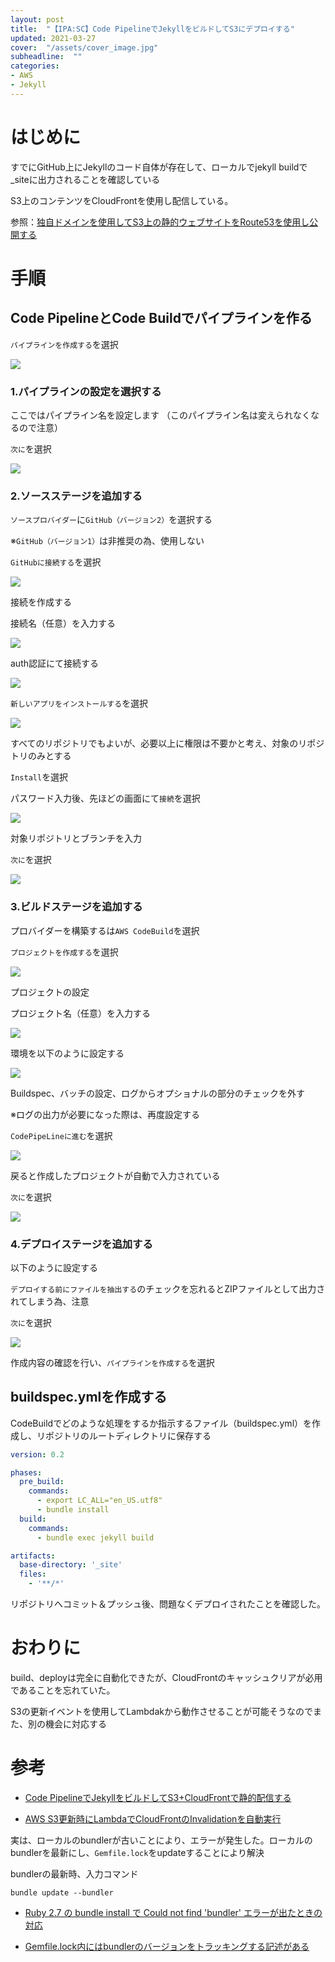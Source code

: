 ```yaml
---
layout: post
title:  "【IPA:SC】Code PipelineでJekyllをビルドしてS3にデプロイする"
updated: 2021-03-27
cover:  "/assets/cover_image.jpg"
subheadline:  ""
categories: 
- AWS
- Jekyll
---
```


# はじめに

すでにGitHub上にJekyllのコード自体が存在して、ローカルでjekyll buildで _siteに出力されることを確認している

S3上のコンテンツをCloudFrontを使用し配信している。

参照：[独自ドメインを使用してS3上の静的ウェブサイトをRoute53を使用し公開する](https://kurutasu.github.io/2019/06/18/aws-s3-route53)

# 手順

## Code PipelineとCode Buildでパイプラインを作る

`パイプラインを作成する`を選択

![](https://lh3.googleusercontent.com/pw/ACtC-3cEXu05cdBh4BsBO1W4Tlwla4LSlPJK6HQu72RE2c6DV2XDBEzAjDXtc3SzqletKb6rbVgBPznS3ZfHXYChZYLnD5kcUd1io4n7khEKaagzOMvUu4F7qPgVBVep_u3MjHVdyUjVNeWi_sWBfkObQ2xE=w1262-h517-no?authuser=0)

### 1.パイプラインの設定を選択する

ここではパイプライン名を設定します
（このパイプライン名は変えられなくなるので注意）

`次に`を選択

![](https://lh3.googleusercontent.com/pw/ACtC-3esLIMEMABlbbE29o8cCch1KHuvBG-5upxUH1OsvFLsP0LkA9GJe2PzxaCBDX8mNE_kj0ksuDHpibMDOLjT4w74j9dAWQ7AGnWlfYA5n80yyTLJLFGU9REH2VMAi0vnpNPZQmhMdqKsKksiIVUJ56q0=w1084-h550-no?authuser=0)

### 2.ソースステージを追加する

`ソースプロバイダー`に`GitHub（バージョン2）`を選択する

※`GitHub（バージョン1）`は非推奨の為、使用しない

`GitHubに接続する`を選択

![](https://lh3.googleusercontent.com/pw/ACtC-3cbX9h9eTKoRHx0BAaAhiJ8b6ZLXyMajnhIrsLNBWJKPK-QDFKTn4VyeXTNBApnY5ys6aVoIIiqw8tYP92ofSUH2_kcjZ7KFtqSm9PTZk6rUa8bPpgk1qVVOqtZAelx_k-J_d6O_mhPF0pifUA4129t=w1289-h555-no?authuser=0)

接続を作成する

接続名（任意）を入力する

![](https://lh3.googleusercontent.com/pw/ACtC-3fBJrjsWtoyYduvL1DvV5CoEZ2jOtJV_vRd6GNO77rnXU_tItWU_ywMYaK9XsAy8F9OEypP-CFq59Kk7XPDtwSEBtMz3vjMaoKT0sEWcUG1TyM3APv3SPTZMUoa1OFslxyAIlFmPDy1-0O7qy6O7XZM=w591-h281-no?authuser=0)

auth認証にて接続する

![](https://lh3.googleusercontent.com/pw/ACtC-3fzOV2xR-MrrR8cyvesa-8NRiPO6gIOU3KVLmdPJ-qLQKSFs2iXGE580y6h4HMa5nJPs_dih8hzNpomrQC85C4JmHk22RY9YAROEZlnh_x-7O8GjJFKXpuBkosvs4pD3SZ7PHPGiiHbauenH0JQyW-L=w561-h584-no?authuser=0)

`新しいアプリをインストールする`を選択

![](https://lh3.googleusercontent.com/pw/ACtC-3dAxvN4ghZltaQLPllEL3DzoGdKmSGZh4s9RoZa3Zyr_rkAY8V6fxRg4GmhzRT6mN97OJQnXmOTxhwORDePGV_uhFRIvNRY5zlny62GWj-Z4HHy3E2aMc-1XBOuDYJOiF1FzVmCKXm-1seoZhVOq6py=w898-h415-no?authuser=0)

すべてのリポジトリでもよいが、必要以上に権限は不要かと考え、対象のリポジトリのみとする

`Install`を選択

パスワード入力後、先ほどの画面にて`接続`を選択

![](https://lh3.googleusercontent.com/pw/ACtC-3e1OyuIb_ISdVMouVdknnKzT4Z3-qHSJEHR45ZuMRdnCsNaCiO131WRGpE15-9lUpGlrWrbZLZ9YqaqdV8IR2tfdbTjoxPBvYuLYIKVXOP28DmRPJpYh9wUYOUcI9iyyRnZcSakp0DdYSos-MA2y4US=w501-h635-no?authuser=0)

対象リポジトリとブランチを入力

`次に`を選択

![](https://lh3.googleusercontent.com/pw/ACtC-3f9_z4Zpy3pA5Gure84f-MFZP5ru62bqtEh8JWSNc_ffNVXTu2qnVgnuyuTOM_CRzoMcXJs1-9QKOrKZGiyCKF5O_2t70ilY-p1sGjLKgnXn-DfNK8g9frd0eyEk1jRIXTolx8QynoZW3YhCFygygWe=w689-h569-no?authuser=0)

### 3.ビルドステージを追加する

プロバイダーを構築するは`AWS CodeBuild`を選択

`プロジェクトを作成する`を選択

![](https://lh3.googleusercontent.com/pw/ACtC-3fRkmCPe0C79MD0s6fx5aXV5eEf6RUI3wjjWd423HzBp7vpl6KjXNcfIDvnwBIMUEPELnTVyEsJa2vd07pOYlbqZeBmJ5SW56j-7dqW6YLwJcmaTC7jx65k2IumWMnQ7UduNKeCdMSKkwuWVQ1deDy_=w1083-h565-no?authuser=0)

プロジェクトの設定

プロジェクト名（任意）を入力する

![](https://lh3.googleusercontent.com/pw/ACtC-3dpU9iD1GFvebQpjA4wgPumDjN9h8nka4KM6JXoTAFUtpx8ZmVcE0ZfdPNYba0N436zO1TlB9RiAjrN-4Hy5ZIEB5T1A-9UtCY5Dc_KHtz7qqnXk0UrJtFf8sXfsGPf6rqpLYq7lctD2V55GmAvUSfW=w577-h410-no?authuser=0)

環境を以下のように設定する

![](https://lh3.googleusercontent.com/pw/ACtC-3cnrt1uXlf23xApM-7lBKAOWsxz3ZaZWuBBBGgV6SeL4wcKxtenAEC7hg_JnwYsnc5k7uO2xo9PB1Bveh_ndpXGk2ZbiL7wfR-PF_yAZ-PZvqCXl_CkA26MLNvvSFEOLruxgxgBc9_D9ESuj-ZM5Rni=w545-h628-no?authuser=0)

Buildspec、バッチの設定、ログからオプショナルの部分のチェックを外す

※ログの出力が必要になった際は、再度設定する

`CodePipeLineに進む`を選択

![](https://lh3.googleusercontent.com/pw/ACtC-3eh7DMSjF0iM_ivylBXKN18_unvP_sALyd28BA1NjvbxlYNAo7pmg4BAdswb877Q3P5QljVfIFIqdVsStpJuXU-EKWOwqBWpmcrz9x08sgGPzI9w3I13gVMQM9rSJrtIcZf8ncMBvizQeduwwRNskui=w547-h560-no?authuser=0)

戻ると作成したプロジェクトが自動で入力されている

`次に`を選択

![](https://lh3.googleusercontent.com/pw/ACtC-3d2spR-RtwjWo_il1e4GEYYDHbI9mZUSouoNfpyimdtZPOnEL6biL0MjYvRm4F1uoAvxIC8wsYxYeqinC3b0SkOhwhG-J1Qp418kYTG0FeC8WgTxtqtiRPvdX6-RdQAwB3EtztkkJ8jb6jtL_BzymUa=w904-h549-no?authuser=0)

### 4.デプロイステージを追加する

以下のように設定する

`デプロイする前にファイルを抽出する`のチェックを忘れるとZIPファイルとして出力されてしまう為、注意

`次に`を選択

![](https://lh3.googleusercontent.com/pw/ACtC-3dHDTtV9tp7bsBs59Kf6zXE82QRYRY4LKTXL_tww9ulGfH2WL0uxoHoP3FV8sB-XRZDxomoSQJ5Of9UEZS5MpDUPmC_yiacojveZRmfTYKitjgFFRHhOkUZ-SBQ9cPYwpHk0blDsjHO8iS2BwEAg1IV=w901-h446-no?authuser=0)

作成内容の確認を行い、`パイプラインを作成する`を選択

## buildspec.ymlを作成する

CodeBuildでどのような処理をするか指示するファイル（buildspec.yml）を作成し、リポジトリのルートディレクトリに保存する

```buildspec.yml
version: 0.2

phases:
  pre_build:
    commands:
      - export LC_ALL="en_US.utf8"
      - bundle install
  build:
    commands:
      - bundle exec jekyll build

artifacts:
  base-directory: '_site'
  files:
    - '**/*'
```

リポジトリへコミット＆プッシュ後、問題なくデプロイされたことを確認した。

# おわりに

build、deployは完全に自動化できたが、CloudFrontのキャッシュクリアが必用であることを忘れていた。

S3の更新イベントを使用してLambdakから動作させることが可能そうなのでまた、別の機会に対応する

# 参考

* [Code PipelineでJekyllをビルドしてS3+CloudFrontで静的配信する](https://qiita.com/Nekoya3/items/20ec0fd15df893578c21)

* [AWS S3更新時にLambdaでCloudFrontのInvalidationを自動実行](https://qiita.com/kskinaba/items/dcf9693dd034517e114a)

実は、ローカルのbundlerが古いことにより、エラーが発生した。ローカルのbundlerを最新にし、`Gemfile.lock`をupdateすることにより解決

bundlerの最新時、入力コマンド

```
bundle update --bundler
```

* [Ruby 2.7 の bundle install で Could not find 'bundler' エラーが出たときの対応](https://qiita.com/uasi/items/8be1490b1735dae05e6a)

* [Gemfile.lock内にはbundlerのバージョンをトラッキングする記述がある](https://shinkufencer.hateblo.jp/entry/2019/05/20/000000)